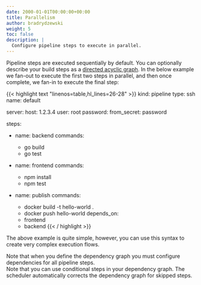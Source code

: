 ```yaml
---
date: 2000-01-01T00:00:00+00:00
title: Parallelism
author: bradrydzewski
weight: 5
toc: false
description: |
  Configure pipeline steps to execute in parallel.
---
```


Pipeline steps are executed sequentially by default. You can optionally describe your build steps as a [directed acyclic graph](https://en.wikipedia.org/wiki/Directed_acyclic_graph). In the below example we fan-out to execute the first two steps in parallel, and then once complete, we fan-in to execute the final step:

{{< highlight text "linenos=table,hl_lines=26-28" >}}
kind: pipeline
type: ssh
name: default

server:
  host: 1.2.3.4
  user: root
  password:
    from_secret: password

steps:
- name: backend
  commands:
  - go build
  - go test

- name: frontend
  commands:
  - npm install
  - npm test

- name: publish
  commands:
  - docker build -t hello-world .
  - docker push hello-world
  depends_on:
  - frontend
  - backend
{{< / highlight >}}

The above example is quite simple, however, you can use this syntax to create very complex execution flows.

<div class="alert">
Note that when you define the dependency graph you must configure dependencies for all pipeline steps.
</div>

<div class="alert">
Note that you can use conditional steps in your dependency graph. The scheduler automatically corrects the dependency graph for skipped steps.
</div>
